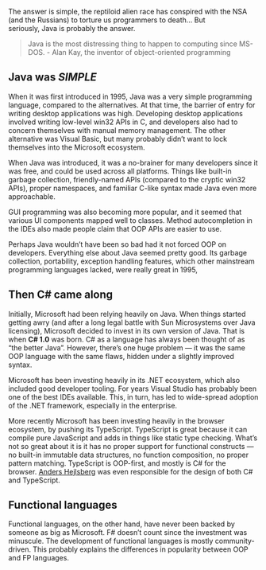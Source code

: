 The answer is simple, the reptiloid alien race has conspired with the NSA (and the Russians) to torture us programmers to death… But seriously, Java is probably the answer.

> Java is the most distressing thing to happen to computing since MS-DOS. - Alan Kay, the inventor of object-oriented programming

## Java was *SIMPLE*

When it was first introduced in 1995, Java was a very simple programming language, compared to the alternatives. At that time, the barrier of entry for writing desktop applications was high. Developing desktop applications involved writing low-level win32 APIs in C, and developers also had to concern themselves with manual memory management. The other alternative was Visual Basic, but many probably didn’t want to lock themselves into the Microsoft ecosystem.

When Java was introduced, it was a no-brainer for many developers since it was free, and could be used across all platforms. Things like built-in garbage collection, friendly-named APIs (compared to the cryptic win32 APIs), proper namespaces, and familiar C-like syntax made Java even more approachable.

GUI programming was also becoming more popular, and it seemed that various UI components mapped well to classes. Method autocompletion in the IDEs also made people claim that OOP APIs are easier to use.

Perhaps Java wouldn’t have been so bad had it not forced OOP on developers. Everything else about Java seemed pretty good. Its garbage collection, portability, exception handling features, which other mainstream programming languages lacked, were really great in 1995,

## Then C# came along

Initially, Microsoft had been relying heavily on Java. When things started getting awry (and after a long legal battle with Sun Microsystems over Java licensing), Microsoft decided to invest in its own version of Java. That is when **C# 1.0** was born. C# as a language has always been thought of as “the better Java”. However, there’s one huge problem — it was the same OOP language with the same flaws, hidden under a slightly improved syntax.

Microsoft has been investing heavily in its .NET ecosystem, which also included good developer tooling. For years Visual Studio has probably been one of the best IDEs available. This, in turn, has led to wide-spread adoption of the .NET framework, especially in the enterprise.

More recently Microsoft has been investing heavily in the browser ecosystem, by pushing its TypeScript. TypeScript is great because it can compile pure JavaScript and adds in things like static type checking. What’s not so great about it is it has no proper support for functional constructs — no built-in immutable data structures, no function composition, no proper pattern matching. TypeScript is OOP-first, and mostly is C# for the browser. [Anders Hejlsberg](https://en.wikipedia.org/wiki/Anders_Hejlsberg) was even responsible for the design of both C# and TypeScript.

## Functional languages

Functional languages, on the other hand, have never been backed by someone as big as Microsoft. F# doesn’t count since the investment was minuscule. The development of functional languages is mostly community-driven. This probably explains the differences in popularity between OOP and FP languages.